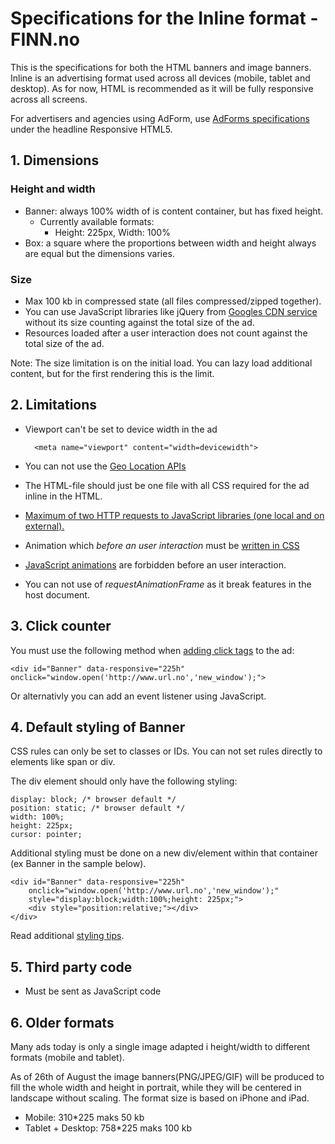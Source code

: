 # Specifications for the Inline format - FINN.no

This is the specifications for both the HTML banners and image banners. Inline is an advertising format used across all devices (mobile, tablet and desktop). As for now, HTML is recommended as it will be fully responsive across all screens. 

For advertisers and agencies using AdForm, use [AdForms specifications](http://test.adform.com/banners/Specifications/finn/index.htm) under the headline Responsive HTML5. 

## 1. Dimensions

### Height and width
* Banner: always 100% width of is content container, but has fixed height.
  * Currently available formats:
    * Height: 225px, Width: 100%
* Box: a square where the proportions between width and height always are equal but the dimensions varies.

### Size
* Max 100 kb in compressed state (all files compressed/zipped together).
* You can use JavaScript libraries like jQuery from [Googles CDN service](https://developers.google.com/speed/libraries/devguide#jquery) without its size counting against the total size of the ad.
* Resources loaded after a user interaction does not count against the total size of the ad.

Note: The size limitation is on the initial load. You can lazy load additional content, but for the first rendering this is the limit.

## 2. Limitations
* Viewport can't be set to device width in the ad

		<meta name="viewport" content="width=devicewidth">

* You can not use the [Geo Location APIs](spec/geoapi.md)
* The HTML-file should just be one file with all CSS required for the ad inline in the HTML.
* [Maximum of two HTTP requests to JavaScript libraries (one local and on external).](spec/maximumhttprequests.md)

* Animation which _before an user interaction_ must be [written in CSS](spec/cssforanimations.md)
 * [JavaScript animations](spec/jsanimations.md) are forbidden before an user interaction.
 * You can not use of _requestAnimationFrame_ as it break features in the host document.

## 3. Click counter
You must use the following method when [adding click tags](spec/clicktag.md) to the ad:

	<div id="Banner" data-responsive="225h" onclick="window.open('http://www.url.no','new_window');">

Or alternativly you can add an event listener using JavaScript.

## 4. Default styling of Banner

CSS rules can only be set to classes or IDs. You can not set rules directly to elements like span or div.

The div element should only have the following styling:

    display: block; /* browser default */
    position: static; /* browser default */
    width: 100%;
    height: 225px;
    cursor: pointer;

Additional styling must be done on a new div/element within that container (ex Banner in the sample below).

    <div id="Banner" data-responsive="225h" 
    	onclick="window.open('http://www.url.no','new_window');" 
    	style="display:block;width:100%;height: 225px;">
        <div style="position:relative;"></div>
    </div>  

Read additional [styling tips](stylingingtips.md).

## 5. Third party code
* Must be sent as JavaScript code

## 6. Older formats
Many ads today is only a single image adapted i height/width to different formats (mobile and tablet).

As of 26th of August the image banners(PNG/JPEG/GIF) will be produced to fill the whole width and height in portrait,
while they will be centered in landscape without scaling. The format size is based on iPhone and iPad.

* Mobile: 310*225 maks 50 kb
* Tablet + Desktop: 758*225 maks 100 kb

